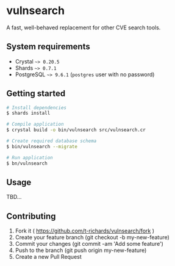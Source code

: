 # vulnsearch

A fast, well-behaved replacement for other CVE search tools.

## System requirements

 - Crystal `~> 0.20.5`
 - Shards `~> 0.7.1`
 - PostgreSQL `~> 9.6.1` (`postgres` user with no password)

## Getting started

```bash
# Install dependencies
$ shards install

# Compile application
$ crystal build -o bin/vulnsearch src/vulnsearch.cr

# Create required database schema
$ bin/vulnsearch --migrate

# Run application
$ bn/vulnsearch
```

## Usage

TBD...

## Contributing

1. Fork it ( https://github.com/t-richards/vulnsearch/fork )
2. Create your feature branch (git checkout -b my-new-feature)
3. Commit your changes (git commit -am 'Add some feature')
4. Push to the branch (git push origin my-new-feature)
5. Create a new Pull Request
